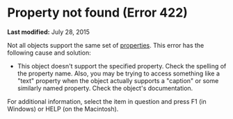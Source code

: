 
# Property not found (Error 422)

 **Last modified:** July 28, 2015

Not all objects support the same set of  [properties](b8bdf64f-5920-1ae9-16d0-b26d09524a30.md). This error has the following cause and solution:




- This object doesn't support the specified property. Check the spelling of the property name. Also, you may be trying to access something like a "text" property when the object actually supports a "caption" or some similarly named property. Check the object's documentation.
    

For additional information, select the item in question and press F1 (in Windows) or HELP (on the Macintosh).
